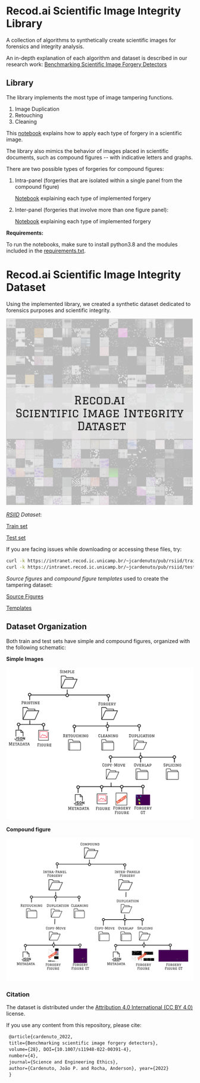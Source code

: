 # Recod.ai Scientific Image Integrity Library

A collection of algorithms to synthetically create scientific images for forensics and integrity analysis.

An in-depth explanation of each algorithm and dataset is described in our research work:
[Benchmarking Scientific Image Forgery Detectors](https://link.springer.com/article/10.1007/s11948-022-00391-4)



## Library

The library implements the most type of image tampering functions.

1. Image Duplication
2. Retouching 
3. Cleaning

This [notebook](https://github.com/phillipecardenuto/rsiil/blob/main/notebooks/Tampering-Simple-Scientific-Figures.ipynb) explains how to apply each type of forgery in a scientific image.


The library also mimics the behavior of images placed in scientific documents, such as compound figures -- with indicative letters and graphs.

There are two possible types of forgeries for compound figures:

1. Intra-panel (forgeries that are isolated within a single panel from the compound figure)

   [Notebook](https://github.com/phillipecardenuto/rsiil/blob/main/notebooks/Tampering-Compound-Intra-Panel-Scientific-Figures.ipynb) explaining each type of implemented forgery

2. Inter-panel (forgeries that involve more than one figure panel):

   [Notebook](https://github.com/phillipecardenuto/rsiil/blob/main/notebooks/Tampering-Compound-Inter-Panel-Scientific-Figures.ipynb) explaining each type of implemented forgery



**Requirements:**

To run the notebooks, make sure to install python3.8 and the modules included in the [requirements.txt](https://github.com/phillipecardenuto/rsiil/blob/main/requirements.txt).



# Recod.ai Scientific Image Integrity Dataset

Using the implemented library, we created a synthetic dataset dedicated to forensics purposes and scientific integrity.

![rsiid](https://github.com/phillipecardenuto/rsiil/blob/main/.figs/rsiid.jpg)

*[RSIID](http://intranet.recod.ic.unicamp.br/~jcardenuto/pub/rsiid/) Dataset*:

[Train set](http://intranet.recod.ic.unicamp.br/~jcardenuto/pub/rsiid/trainset.zip)

[Test set](http://intranet.recod.ic.unicamp.br/~jcardenuto/pub/rsiid/testset.zip)

If you are facing issues while downloading or accessing these files, try:
```bash
curl -k https://intranet.recod.ic.unicamp.br/~jcardenuto/pub/rsiid/trainset.zip --output trainset.zip
curl -k https://intranet.recod.ic.unicamp.br/~jcardenuto/pub/rsiid/testset.zip --output testset.zip
```



*Source figures* and *compound figure templates* used to create the tampering dataset:

[Source Figures](http://intranet.recod.ic.unicamp.br/~jcardenuto/pub/rsiid/artificial_forgery_src_data.zip)

[Templates](http://intranet.recod.ic.unicamp.br/~jcardenuto/pub/rsiid/template.zip)



## Dataset Organization

Both train and test sets have simple and compound figures, organized with the following schematic:

**Simple Images**

![](https://github.com/phillipecardenuto/rsiil/blob/main/.figs/simple-data.jpg)

**Compound figure**

![](https://github.com/phillipecardenuto/rsiil/blob/main/.figs/compound-data.jpg)





### Citation

The dataset is distributed under the [Attribution 4.0 International (CC BY 4.0)](https://creativecommons.org/licenses/by/4.0/deed.en) license.

If you use any content from this repository, please cite:

```tex
 @article{cardenuto_2022, 
 title={Benchmarking scientific image forgery detectors},
 volume={28}, DOI={10.1007/s11948-022-00391-4},
 number={4},
 journal={Science and Engineering Ethics},
 author={Cardenuto, João P. and Rocha, Anderson}, year={2022}
 } 
```

